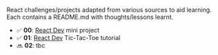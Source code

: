 React challenges/projects adapted from various sources to aid learning. Each contains a README.md with thoughts/lessons learnt.

- ✅ **00**: [React Dev](https://react.dev/learn/thinking-in-react) mini project
- ✅ **01**: [React Dev](https://react.dev/learn/tutorial-tic-tac-toe) Tic-Tac-Toe tutorial
- 🔜 **02**: tbc
